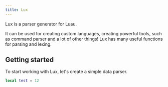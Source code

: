 ```yaml
---
title: Lux
---
```


Lux is a parser generator for Luau.

It can be used for creating custom languages, creating powerful tools, such as command parser and a lot of other things! Lux has many useful functions for parsing and lexing.

## Getting started

To start working with Lux, let's create a simple data parser.
```lua
local test = 12
```
